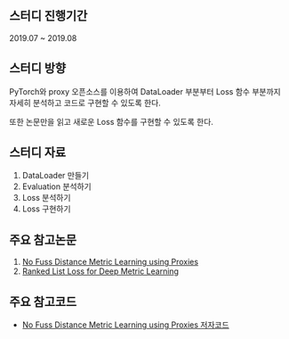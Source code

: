 ## 스터디 진행기간
2019.07 ~ 2019.08

## 스터디 방향
PyTorch와 proxy 오픈소스를 이용하여 DataLoader 부분부터 Loss 함수 부분까지 자세히 분석하고 코드로 구현할 수 있도록 한다.

또한 논문만을 읽고 새로운 Loss 함수를 구현할 수 있도록 한다.


## 스터디 자료
1. DataLoader 만들기
2. Evaluation 분석하기
3. Loss 분석하기
4. Loss 구현하기


## 주요 참고논문
1. [No Fuss Distance Metric Learning using Proxies](https://arxiv.org/abs/1703.07464)
2. [Ranked List Loss for Deep Metric Learning](https://arxiv.org/abs/1903.03238)


## 주요 참고코드
- [No Fuss Distance Metric Learning using Proxies 저자코드](https://github.com/dichotomies/proxy-nca)

